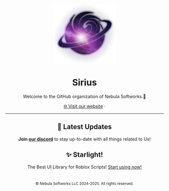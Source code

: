 <div align="center">
  <picture>
  <source media="(prefers-color-scheme: dark)" srcset="https://github.com/Nebula-Softworks/.github/blob/master/assets/Nebula%20Softworks%20No%20Background.png?raw=true" />
  <img alt="Sirius Logo" width="200" src="https://github.com/Nebula-Softworks/.github/blob/master/assets/Nebula%20Softworks%20No%20Background%20Inverted.png?raw=true"/>
  </picture>

  <h1>Sirius</h1>

  <p>Welcome to the GitHub organization of Nebula Softworks.🌌</p>

  <a href="https://nebulasoftworks.xyz">🌐 Visit our website</a> · 

  <hr>
  
  ## 🌠 Latest Updates
  **Join [our discord](https://dsc.gg/nebulasoftworks)** to stay up-to-date with all things related to Us!

  ## ✨ Starlight!
  The Best UI Library for Roblox Scripts! [Start using now!](https://github.com/Nebula-Softworks/Starlight-Interface-Suite)

  <br>
  <sub>© Nebula Softworks LLC 2024-2025. All rights reserved.</sub><br>
</div>
